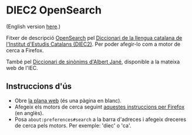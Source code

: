 # DIEC2 OpenSearch

(English version [here](./README-en.md).)

Fitxer de descripció [OpenSearch](https://developer.mozilla.org/en-US/docs/Web/OpenSearch) pel [Diccionari de la llengua catalana de l'Institut d'Estudis Catalans (DIEC2)](https://dlc.iec.cat/). Per poder afegir-lo com a motor de cerca a Firefox.

També pel [Diccionari de sinònims d'Albert Jané](https://sinonims.iec.cat/sinonims_cerca_sin.asp), disponible a la mateixa web de l'IEC.

## Instruccions d'ús

- Obre [la plana web](https://victor-gp.github.io/diec2-opensearch/) (és una pàgina en blanc).
- Afegeix els motors de cerca seguint [aquestes instruccions per Firefox](https://support.mozilla.org/en-US/kb/add-or-remove-search-engine-firefox#w_add-a-search-engine-from-the-search-bar) (en anglès).
- Posa `about:preferences#search` a la barra d'adreces i afegeix dreceres de cerca pels motors. Per exemple: 'diec' o 'ca'.
